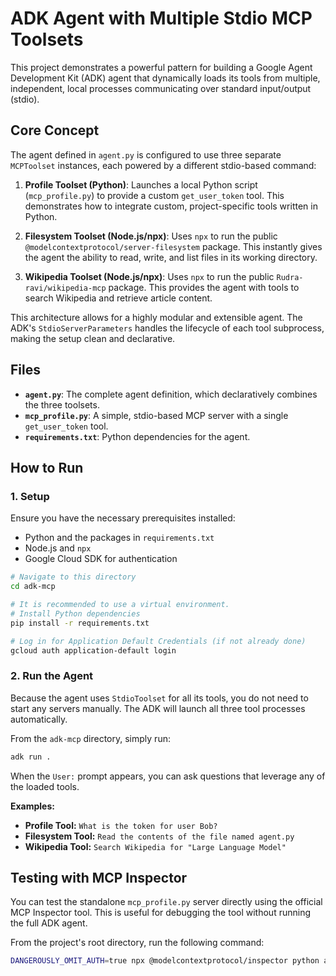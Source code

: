 # ADK Agent with Multiple Stdio MCP Toolsets

This project demonstrates a powerful pattern for building a Google Agent Development Kit (ADK) agent that dynamically loads its tools from multiple, independent, local processes communicating over standard input/output (stdio).

## Core Concept

The agent defined in `agent.py` is configured to use three separate `MCPToolset` instances, each powered by a different stdio-based command:

1.  **Profile Toolset (Python)**: Launches a local Python script (`mcp_profile.py`) to provide a custom `get_user_token` tool. This demonstrates how to integrate custom, project-specific tools written in Python.

2.  **Filesystem Toolset (Node.js/npx)**: Uses `npx` to run the public `@modelcontextprotocol/server-filesystem` package. This instantly gives the agent the ability to read, write, and list files in its working directory.

3.  **Wikipedia Toolset (Node.js/npx)**: Uses `npx` to run the public `Rudra-ravi/wikipedia-mcp` package. This provides the agent with tools to search Wikipedia and retrieve article content.

This architecture allows for a highly modular and extensible agent. The ADK's `StdioServerParameters` handles the lifecycle of each tool subprocess, making the setup clean and declarative.

## Files

- **`agent.py`**: The complete agent definition, which declaratively combines the three toolsets.
- **`mcp_profile.py`**: A simple, stdio-based MCP server with a single `get_user_token` tool.
- **`requirements.txt`**: Python dependencies for the agent.

## How to Run

### 1. Setup
Ensure you have the necessary prerequisites installed:
- Python and the packages in `requirements.txt`
- Node.js and `npx`
- Google Cloud SDK for authentication

```bash
# Navigate to this directory
cd adk-mcp

# It is recommended to use a virtual environment.
# Install Python dependencies
pip install -r requirements.txt

# Log in for Application Default Credentials (if not already done)
gcloud auth application-default login
```

### 2. Run the Agent
Because the agent uses `StdioToolset` for all its tools, you do not need to start any servers manually. The ADK will launch all three tool processes automatically.

From the `adk-mcp` directory, simply run:
```bash
adk run .
```

When the `User:` prompt appears, you can ask questions that leverage any of the loaded tools.

**Examples:**
- **Profile Tool:** `What is the token for user Bob?`
- **Filesystem Tool:** `Read the contents of the file named agent.py`
- **Wikipedia Tool:** `Search Wikipedia for "Large Language Model"`

## Testing with MCP Inspector

You can test the standalone `mcp_profile.py` server directly using the official MCP Inspector tool. This is useful for debugging the tool without running the full ADK agent.

From the project's root directory, run the following command:
```bash
DANGEROUSLY_OMIT_AUTH=true npx @modelcontextprotocol/inspector python adk-mcp/mcp_profile.py
```

